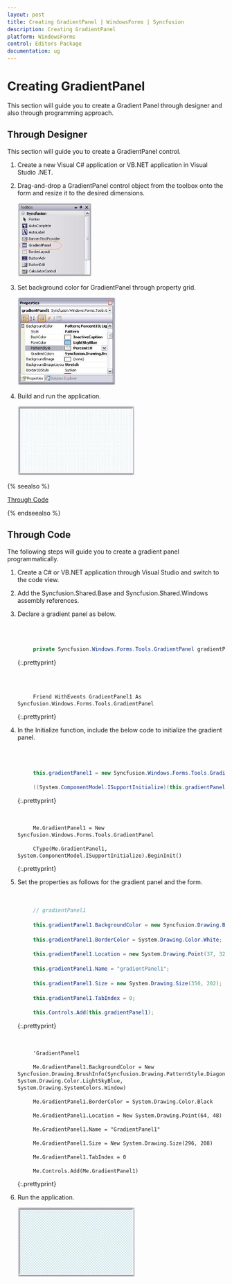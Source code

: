 ```yaml
---
layout: post
title: Creating GradientPanel | WindowsForms | Syncfusion
description: Creating GradientPanel
platform: WindowsForms
control: Editors Package
documentation: ug
---
```




# Creating GradientPanel

This section will guide you to create a Gradient Panel through designer and also through programming approach.

## Through Designer

This section will guide you to create a GradientPanel control.

1. Create a new Visual C# application or VB.NET application in Visual Studio .NET. 
2. Drag-and-drop a GradientPanel control object from the toolbox onto the form and resize it to the desired dimensions.

   ![](GradientPanel-Images/Overview_img363.jpeg)

3. Set background color for GradientPanel through property grid.

   ![](GradientPanel-Images/Overview_img364.jpeg) 



4. Build and run the application.

   ![](GradientPanel-Images/Overview_img365.jpeg) 


{% seealso %}

[Through Code](#through-code)

{% endseealso %}

## Through Code

The following steps will guide you to create a gradient panel programmatically.

1. Create a C# or VB.NET application through Visual Studio and switch to the code view.
2. Add the Syncfusion.Shared.Base and Syncfusion.Shared.Windows assembly references.
3. Declare a gradient panel as below.

   ~~~ cs



		private Syncfusion.Windows.Forms.Tools.GradientPanel gradientPanel1;

   ~~~
   {:.prettyprint}

   ~~~ vbnet



		Friend WithEvents GradientPanel1 As Syncfusion.Windows.Forms.Tools.GradientPanel

   ~~~
   {:.prettyprint}

4. In the Initialize function, include the below code to initialize the gradient panel.

   ~~~ cs



		this.gradientPanel1 = new Syncfusion.Windows.Forms.Tools.GradientPanel();

		((System.ComponentModel.ISupportInitialize)(this.gradientPanel1)).BeginInit();

   ~~~
   {:.prettyprint}

   ~~~ vbnet


		Me.GradientPanel1 = New Syncfusion.Windows.Forms.Tools.GradientPanel 

		CType(Me.GradientPanel1, System.ComponentModel.ISupportInitialize).BeginInit()

   ~~~
   {:.prettyprint}

5. Set the properties as follows for the gradient panel and the form.


   ~~~ cs


		// gradientPanel1

		this.gradientPanel1.BackgroundColor = new Syncfusion.Drawing.BrushInfo(Syncfusion.Drawing.PatternStyle.DiagonalCross, System.Drawing.Color.LightBlue, System.Drawing.SystemColors.InactiveCaption);

		this.gradientPanel1.BorderColor = System.Drawing.Color.White;

		this.gradientPanel1.Location = new System.Drawing.Point(37, 32);

		this.gradientPanel1.Name = "gradientPanel1";

		this.gradientPanel1.Size = new System.Drawing.Size(350, 202);

		this.gradientPanel1.TabIndex = 0;

		this.Controls.Add(this.gradientPanel1);

   ~~~
   {:.prettyprint}

   ~~~ vbnet


		'GradientPanel1

		Me.GradientPanel1.BackgroundColor = New Syncfusion.Drawing.BrushInfo(Syncfusion.Drawing.PatternStyle.DiagonalCross, System.Drawing.Color.LightSkyBlue, System.Drawing.SystemColors.Window)

		Me.GradientPanel1.BorderColor = System.Drawing.Color.Black

		Me.GradientPanel1.Location = New System.Drawing.Point(64, 48)

		Me.GradientPanel1.Name = "GradientPanel1"

		Me.GradientPanel1.Size = New System.Drawing.Size(296, 208)

		Me.GradientPanel1.TabIndex = 0

		Me.Controls.Add(Me.GradientPanel1)

   ~~~
   {:.prettyprint}

6. Run the application.

   ![](GradientPanel-Images/Overview_img366.jpeg) 

